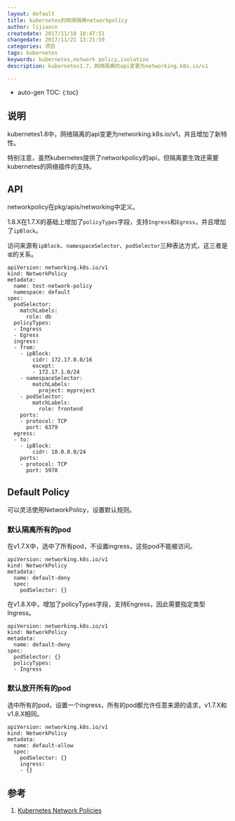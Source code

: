```yaml
---
layout: default
title: kubernetes的网络隔离networkpolicy
author: lijiaocn
createdate: 2017/11/10 10:47:51
changedate: 2017/11/21 13:21:59
categories: 项目
tags: kubernetes
keywords: kubernetes,network policy,isolation
description: kubernetes1.7，网络隔离的api变更为networking.k8s.io/v1

---
```


* auto-gen TOC:
{:toc}

## 说明

kubernetes1.8中，网络隔离的api变更为networking.k8s.io/v1，并且增加了新特性。

特别注意，虽然kubernetes提供了networkpolicy的api，但隔离要生效还需要kubernetes的网络插件的支持。

## API

networkpolicy在pkg/apis/networking中定义。

1.8.X在1.7.X的基础上增加了`policyTypes`字段，支持`Ingress`和`Egress`，并且增加了`ipBlock`。

访问来源有`ipBlock`、`namespaceSelector`、`podSelector`三种表达方式，这三者是`或`的关系。

	apiVersion: networking.k8s.io/v1
	kind: NetworkPolicy
	metadata:
	  name: test-network-policy
	  namespace: default
	spec:
	  podSelector:
	    matchLabels:
	      role: db
	  policyTypes:
	  - Ingress
	  - Egress
	  ingress:
	  - from:
	    - ipBlock:
	        cidr: 172.17.0.0/16
	        except:
	        - 172.17.1.0/24
	    - namespaceSelector:
	        matchLabels:
	          project: myproject
	    - podSelector:
	        matchLabels:
	          role: frontend
	    ports:
	    - protocol: TCP
	      port: 6379
	  egress:
	  - to:
	    - ipBlock:
	        cidr: 10.0.0.0/24
	    ports:
	    - protocol: TCP
	      port: 5978

## Default Policy

可以灵活使用NetworkPolicy，设置默认规则。

### 默认隔离所有的pod

在v1.7.X中，选中了所有pod，不设置ingress，这些pod不能被访问。

	apiVersion: networking.k8s.io/v1
	kind: NetworkPolicy
	metadata:
	  name: default-deny
	  spec:
	    podSelector: {}

在v1.8.X中，增加了policyTypes字段，支持Engress，因此需要指定类型Ingress。

	apiVersion: networking.k8s.io/v1
	kind: NetworkPolicy
	metadata:
	  name: default-deny
	spec:
	  podSelector: {}
	  policyTypes:
	  - Ingress

### 默认放开所有的pod

选中所有的pod，设置一个ingress，所有的pod都允许任意来源的请求，v1.7.X和v1.8.X相同。

	apiVersion: networking.k8s.io/v1
	kind: NetworkPolicy
	metadata:
	  name: default-allow
	  spec:
	    podSelector: {}
	    ingress:
	    - {}

## 参考

1. [Kubernetes Network Policies][1]

[1]: https://kubernetes.io/docs/concepts/services-networking/network-policies/ "Kubernetes Network Policies" 
